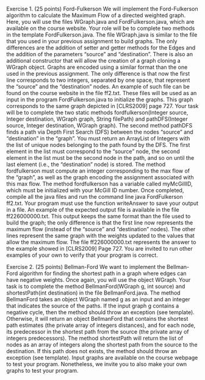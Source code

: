 Exercise 1. (25 points) Ford-Fulkerson
We will implement the Ford-Fulkerson algorithm to calculate the Maximum Flow of a directed weighted graph. 
Here, you will use the files WGraph.java and FordFulkerson.java,
which are available on the course website. Your role will be to complete two methods in
the template FordFulkerson.java.
The file WGraph.java is similar to the file that you used in your previous assignment to
build graphs. The only differences are the addition of setter and getter methods for the
Edges and the addition of the parameters “source” and “destination”. There is also an
additional constructor that will allow the creation of a graph cloning a WGraph object.
Graphs are encoded using a similar format than the one used in the previous assignment.
The only difference is that now the first line corresponds to two integers, separated by
one space, that represent the “source” and the “destination” nodes. An example of such
file can be found on the course website in the file ff2.txt. These files will be used
as an input in the program FordFulkerson.java to initialize the graphs. This graph
corresponds to the same graph depicted in [CLRS2009] page 727.
Your task will be to complete the two static methods fordfulkerson(Integer source,
Integer destination, WGraph graph, String filePath) and pathDFS(Integer source,
Integer destination, WGraph graph). The second method pathDFS finds a path
via Depth First Search (DFS) between the nodes “source” and “destination” in the
“graph”. You must return an ArrayList of Integers with the list of unique nodes belonging to the path found by the DFS. 
The first element in the list must correspond to
the “source” node, the second element in the list must be the second node in the path,
and so on until the last element (i.e., the “destination” node) is stored. The method
fordfulkerson must compute an integer corresponding to the max flow of the “graph”,
as well as the graph encoding the assignment associated with this max flow. The method
fordfulkerson has a variable called myMcGillID, which must be initialized with your
McGill ID number.
Once completed, compile all the java files and run the command line java FordFulkerson
ff2.txt. Your program must use the function writeAnswer to save your output in a file.
An example of the expected output file is available in the file ff226000000.txt. This
output keeps the same format than the file used to build the graph; the only difference
is that the first line now represents the maximum flow (instead of the “source” and “destination” nodes). 
The other lines represent the same graph with the weights updated
to the values that allow the maximum flow. The file ff226000000.txt represents the
answer to the example showed in [CLRS2009] Page 727. You are invited to run other
examples of your own to verify that your program is correct.

Exercise 2. (25 points) Bellman-Ford
We want to implement the Bellman-Ford algorithm for finding the shortest path in
a graph where edges can have negative weights. Once again, you will use the object
WGraph. Your task is to complete the method BellmanFord(WGraph g, int source)
and shortestPath(int destination) in the file BellmanFord.java.
The method BellmanFord takes an object WGraph named g as an input and an integer
that indicates the source of the paths. If the input graph g contains a negative cycle,
then the method should throw an exception (see template). Otherwise, it will return
an object BellmanFord that contains the shortest path estimates (the private array of
integers distances), and for each node, its predecessor in the shortest path from the
source (the private array of integers predecessors).
The method shortestPath will return the list of nodes as an array of integers along
the shortest path from the source to the destination. If this path does not exists, the
method should throw an exception (see template).
Input graphs are available on the course webpage to test your program. Nonetheless, we
invite you to also make your own graphs to test your program.
